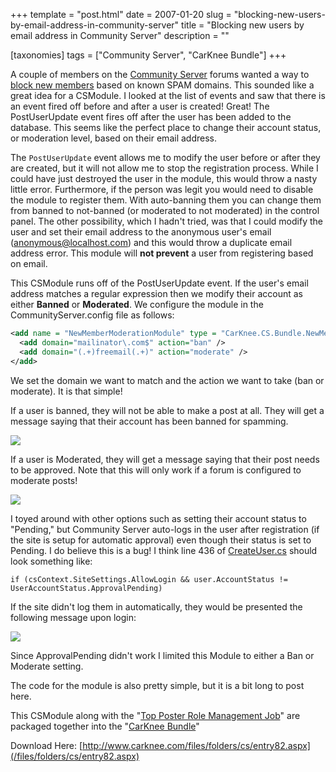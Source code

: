 +++
template = "post.html"
date = 2007-01-20
slug = "blocking-new-users-by-email-address-in-community-server"
title = "Blocking new users by email address in Community Server"
description = ""

[taxonomies]
tags = ["Community Server", "CarKnee Bundle"]
+++

A couple of members on the [Community Server](http://communityserver.org/) forums wanted a way to [block new members](http://communityserver.org/forums/thread/561844.aspx) based on known SPAM domains. This sounded like a great idea for a CSModule. I looked at the list of events and saw that there is an event fired off before and after a user is created! Great! The PostUserUpdate event fires off after the user has been added to the database. This seems like the perfect place to change their account status, or moderation level, based on their email address.

<!-- more -->

The `PostUserUpdate` event allows me to modify the user before or after they are created, but it will not allow me to stop the registration process. While I could have just destroyed the user in the module, this would throw a nasty little error. Furthermore, if the person was legit you would need to disable the module to register them. With auto-banning them you can change them from banned to not-banned (or moderated to not moderated) in the control panel. The other possibility, which I hadn't tried, was that I could modify the user and set their email address to the anonymous user's email (anonymous@localhost.com) and this would throw a duplicate email address error. This module will **not prevent** a user from registering based on email.

This CSModule runs off of the PostUserUpdate event. If the user's email address matches a regular expression then we modify their account as either **Banned** or **Moderated**. We configure the module in the CommunityServer.config file as follows:

```xml
<add name = "NewMemberModerationModule" type = "CarKnee.CS.Bundle.NewMemberModerationModule, CarKnee.CS.Bundle">  
  <add domain="mailinator\.com$" action="ban" />  
  <add domain="(.+)freemail(.+)" action="moderate" />  
</add>
```

We set the domain we want to match and the action we want to take (ban or moderate). It is that simple!

If a user is banned, they will not be able to make a post at all. They will get a message saying that their account has been banned for spamming. 

![](http://www.carknee.com/photos/blogpics/images/99/original.aspx)

If a user is Moderated, they will get a message saying that their post needs to be approved. Note that this will only work if a forum is configured to moderate posts!

![](http://www.carknee.com/photos/blogpics/images/100/original.aspx)  

I toyed around with other options such as setting their account status to "Pending," but Community Server auto-logs in the user after registration (if the site is setup for automatic approval) even though their status is set to Pending. I do believe this is a bug! I think line 436 of [CreateUser.cs](http://code.communityserver.org/?path=CS+Tree%5cCS+2.1%5cControls%5cUser%5cCreateUser.cs) should look something like:

`if (csContext.SiteSettings.AllowLogin && user.AccountStatus != UserAccountStatus.ApprovalPending)`

If the site didn't log them in automatically, they would be presented the following message upon login:

 ![](http://www.carknee.com/photos/blogpics/images/101/original.aspx)

Since ApprovalPending didn't work I limited this Module to either a Ban or Moderate setting.

The code for the module is also pretty simple, but it is a bit long to post here.

This CSModule along with the "[Top Poster Role Management Job](http://www.carknee.com/archive/2007/01/10/top-posters-role-management-community-server-job.aspx)" are packaged together into the "[CarKnee Bundle](/files/folders/cs/entry82.aspx)"

Download Here: [http://www.carknee.com/files/folders/cs/entry82.aspx](/files/folders/cs/entry82.aspx) 
